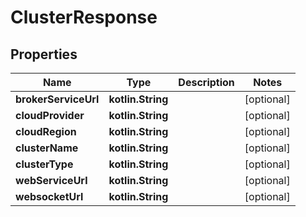 
# ClusterResponse

## Properties
Name | Type | Description | Notes
------------ | ------------- | ------------- | -------------
**brokerServiceUrl** | **kotlin.String** |  |  [optional]
**cloudProvider** | **kotlin.String** |  |  [optional]
**cloudRegion** | **kotlin.String** |  |  [optional]
**clusterName** | **kotlin.String** |  |  [optional]
**clusterType** | **kotlin.String** |  |  [optional]
**webServiceUrl** | **kotlin.String** |  |  [optional]
**websocketUrl** | **kotlin.String** |  |  [optional]



